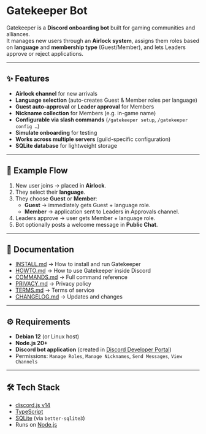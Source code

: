 # Gatekeeper Bot

Gatekeeper is a **Discord onboarding bot** built for gaming communities and alliances.  
It manages new users through an **Airlock system**, assigns them roles based on **language** and **membership type** (Guest/Member), and lets Leaders approve or reject applications.

---

## ✨ Features
- **Airlock channel** for new arrivals  
- **Language selection** (auto-creates Guest & Member roles per language)  
- **Guest auto-approval** or **Leader approval** for Members  
- **Nickname collection** for Members (e.g. in-game name)  
- **Configurable via slash commands** (`/gatekeeper setup`, `/gatekeeper config …`)  
- **Simulate onboarding** for testing  
- **Works across multiple servers** (guild-specific configuration)  
- **SQLite database** for lightweight storage  

---

## 📸 Example Flow
1. New user joins → placed in **Airlock**.  
2. They select their **language**.  
3. They choose **Guest** or **Member**:  
   - **Guest** → immediately gets Guest + language role.  
   - **Member** → application sent to Leaders in Approvals channel.  
4. Leaders approve → user gets Member + language role.  
5. Bot optionally posts a welcome message in **Public Chat**.  

---

## 📖 Documentation
- [INSTALL.md](./INSTALL.md) → How to install and run Gatekeeper  
- [HOWTO.md](./HOWTO.md) → How to use Gatekeeper inside Discord  
- [COMMANDS.md](./COMMANDS.md) → Full command reference  
- [PRIVACY.md](./PRIVACY.md) → Privacy policy  
- [TERMS.md](./TERMS.md) → Terms of service  
- [CHANGELOG.md](./CHANGELOG.md) → Updates and changes  

---

## ⚙️ Requirements
- **Debian 12** (or Linux host)  
- **Node.js 20+**  
- **Discord bot application** (created in [Discord Developer Portal](https://discord.com/developers/applications))  
- Permissions: `Manage Roles`, `Manage Nicknames`, `Send Messages`, `View Channels`

---

## 🛠️ Tech Stack
- [discord.js v14](https://discord.js.org/)  
- [TypeScript](https://www.typescriptlang.org/)  
- [SQLite](https://www.sqlite.org/) (via `better-sqlite3`)  
- Runs on [Node.js](https://nodejs.org/)  
